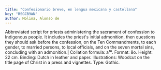 ```yaml
---
title: "Confesionario breve, en lengua mexicana y castellana"
key: "RSGCB9WN"
author: Molina, Alonso de
---
```

<div data-schema-version="8"><p>Abbreviated script for priests administering the sacrament of confession to Indigenous people. It includes the priest's initial admonition, then questions they should ask before the confession, on the Ten Commandments, to each gender, to married persons, to local officials, and on the seven mortal sins, concluding with an admonition.| Collation formula: a¹⁰. Format: 8o. Height: 22 cm. Binding: Dutch in leather and paper. Illustrations: Woodcut on the title page of Christ in a press and vignettes. Type: Gothic.</p> </div>